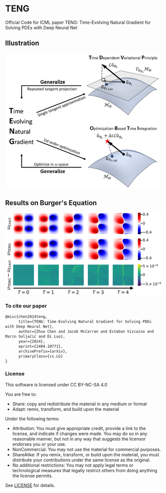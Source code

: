 # TENG
Official Code for ICML paper TENG: Time-Evolving Natural Gradient for Solving PDEs with Deep Neural Net

## Illustration
<p align="center">
  <img src="figures/illustration.jpg" width="500">
</p>

## Results on Burger's Equation
<p align="center">
  <img src="figures/burgers_evolve.jpg" width="800">
</p>

### To cite our paper
```
@misc{chen2024teng,
      title={TENG: Time-Evolving Natural Gradient for Solving PDEs with Deep Neural Net}, 
      author={Zhuo Chen and Jacob McCarran and Esteban Vizcaino and Marin Soljačić and Di Luo},
      year={2024},
      eprint={2404.10771},
      archivePrefix={arXiv},
      primaryClass={cs.LG}
}
```

### License
This software is licensed under CC BY-NC-SA 4.0

You are free to:
- Share: copy and redistribute the material in any medium or format
- Adapt: remix, transform, and build upon the material

Under the following terms:
- Attribution: You must give appropriate credit, provide a link to the license, and indicate if changes were made. You may do so in any reasonable manner, but not in any way that suggests the licensor endorses you or your use.
- NonCommercial: You may not use the material for commercial purposes.
- ShareAlike: If you remix, transform, or build upon the material, you must distribute your contributions under the same license as the original.
- No additional restrictions: You may not apply legal terms or technological measures that legally restrict others from doing anything the license permits.

See [LICENSE](LICENSE) for details.

